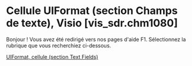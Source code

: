 
# Cellule UIFormat (section Champs de texte), Visio [vis_sdr.chm1080]

Bonjour ! Vous avez été redirigé vers nos pages d'aide F1. Sélectionnez la rubrique que vous recherchiez ci-dessous.

[UIFormat, cellule (section Text Fields)](http://msdn.microsoft.com/library/0dddef20-c58e-2306-ab8e-6cac8e159f61%28Office.15%29.aspx)
